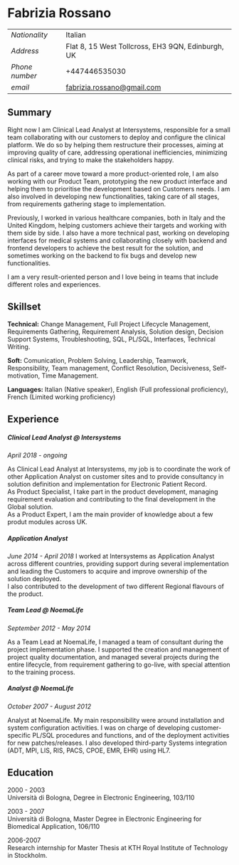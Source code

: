 # Fabrizia Rossano

| | |
|---|---|
|*Nationality*| Italian|
|*Address*|Flat 8, 15 West Tollcross, EH3 9QN, Edinburgh, UK|
|*Phone number*| +447446535030|
|*email*|fabrizia.rossano@gmail.com|

## Summary
Right now I am Clinical Lead Analyst at Intersystems, responsible for a small
team collaborating with our customers to deploy and configure the clinical
platform. We do so by helping them restructure their processes, aiming at
improving quality of care, addressing operational inefficiencies, minimizing
clinical risks, and trying to make the stakeholders happy.

As part of a career move toward a more product-oriented role, I am also working
with our Product Team, prototyping the new product interface and helping them to prioritise the development based on Customers needs.
I am also involved in developing new functionalities, taking care of all stages, from requirements gathering stage to implementation.

Previously, I worked in various healthcare companies, both in
Italy and the United Kingdom, helping customers achieve their targets and working with them side by side. I also have a more technical past, working on developing interfaces for medical systems and collaborating closely with backend and frontend developers to achieve the best result for the solution, and sometimes working on the backend to fix bugs and develop new functionalities.

I am a very result-oriented person and I love being in teams that include different roles and experiences. 

## Skillset
**Technical:** Change Management, Full Project Lifecycle Management, Requirements Gathering, Requirement Analysis, Solution design, Decision Support Systems, Troubleshooting, SQL, PL/SQL, Interfaces, Technical Writing.

**Soft:** Comunication, Problem Solving, Leadership, Teamwork, Responsibility, Team management, Conflict Resolution, Decisiveness, Self-motivation, Time Management.

**Languages:** Italian (Native speaker), English (Full professional proficiency),
French (Limited working proficiency)

## Experience

##### Clinical Lead Analyst @ Intersystems
*April 2018 - ongoing*

As Clinical Lead Analyst at Intersystems, my job is to coordinate the work of other Application Analyst on customer sites and to provide consultancy in solution definition and implementation for Electronic Patient Record. <br>
As Product Specialist, I take part in the product development, managing requirement evaluation and contributing to the final development in the Global solution. <br>
As a Product Expert, I am the main provider of knowledge about a few produt modules across UK.

##### Application Analyst
*June 2014 - April 2018*
I worked at Intersystems as Application Analyst across different countries, providing support during several implementation and leading the Customers to acquire and improve ownership of the solution deployed.<br>
I also contributed to the development of two different Regional flavours of the product.

##### Team Lead @ NoemaLife
*September 2012 - May 2014*

As a Team Lead at NoemaLife, I managed a team of consultant during the project implementation phase. I supported the creation and management of project quality documentation, and managed several projects during the entire lifecycle, from requirement gathering to go-live, with special attention to the training process.

##### Analyst @ NoemaLife
*October 2007 - August 2012*

Analyst at NoemaLife. My main responsibility were around installation and system configuration activities. I was on charge of developing customer-specific PL/SQL procedures and functions, and of the deployment activities for new patches/releases.
I also developed third-party Systems integration (ADT, MPI, LIS, RIS, PACS, CPOE, EMR, EHR) using HL7.


## Education
2000 - 2003 <br>
Università di Bologna, Degree in Electronic Engineering, 103/110

2003 - 2007 <br>
Università di Bologna, Master Degree in Electronic Engineering for Biomedical Application, 106/110

2006-2007 <br>
Research internship for Master Thesis at KTH Royal Institute of Technology in Stockholm.
